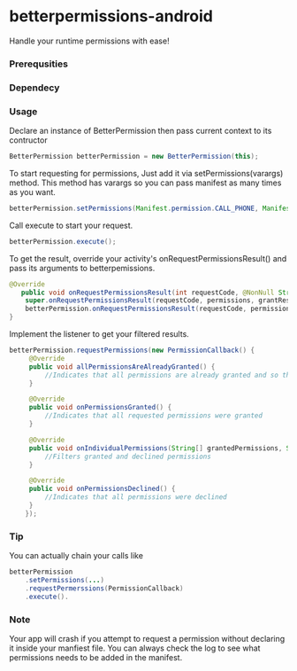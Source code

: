 # betterpermissions-android
Handle your runtime permissions with ease!

### Prerequsities
### Dependecy

### Usage

Declare an instance of BetterPermission then pass current context to its contructor

```java   
BetterPermission betterPermission = new BetterPermission(this);
```

To start requesting for permissions, Just add it via setPermissions(varargs) method. This method has varargs so you can pass manifest as many times as you want.

```java
betterPermission.setPermissions(Manifest.permission.CALL_PHONE, Manifest.permission.SEND_SMS, Manifest.permission.READ_EXTERNAL_STORAGE);
```
Call execute to start your request.

```java
betterPermission.execute();
```

To get the result, override your activity's onRequestPermissionsResult() and pass its arguments to betterpemissions.

```java
@Override
   public void onRequestPermissionsResult(int requestCode, @NonNull String[] permissions, @NonNull int[] grantResults) {
    super.onRequestPermissionsResult(requestCode, permissions, grantResults);
    betterPermission.onRequestPermissionsResult(requestCode, permissions, grantResults);
}
```

Implement the listener to get your filtered results.

```java
betterPermission.requestPermissions(new PermissionCallback() {
     @Override
     public void allPermissionsAreAlreadyGranted() {
         //Indicates that all permissions are already granted and so there's no need to request it.
     }

     @Override
     public void onPermissionsGranted() {
         //Indicates that all requested permissions were granted
     }

     @Override
     public void onIndividualPermissions(String[] grantedPermissions, String[] declinedPermissions) {
         //Filters granted and declined permissions
     }

     @Override
     public void onPermissionsDeclined() {
         //Indicates that all permissions were declined
     }
    });
```
### Tip

You can actually chain your calls like
```java
betterPermission
    .setPermissions(...)
    .requestPermerssions(PermissionCallback)
    .execute().
```


### Note
Your app will crash if you attempt to request a permission without declaring it inside your manfiest file. You can always check the log
to see what permissions needs to be added in the manifest.


